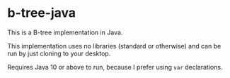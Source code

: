 # b-tree-java

This is a B-tree implementation in Java.

This implementation uses no libraries (standard or otherwise) and
can be run by just cloning to your desktop.

Requires Java 10 or above to run, because I prefer using `var` declarations.